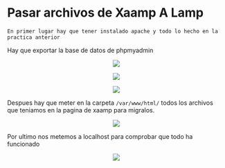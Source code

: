 # Pasar archivos de Xaamp A Lamp 


```En primer lugar hay que tener instalado apache y todo lo hecho en la practica anterior```

Hay que exportar la base de datos de phpmyadmin
<p align="center"><img src="./img/1.png"/><p/>
<p align="center"><img src="./img/2.png"/><p/>
<p align="center"><img src="./img/3.png"/><p/>

Despues hay que meter en la carpeta ```/var/www/html/``` todos los archivos que teniamos en la pagina de xaamp para migralos.

<p align="center"><img src="./img/4.png"/><p/>

Por ultimo nos metemos a localhost para comprobar que todo ha funcionado

<p align="center"><img src="./img/5.png"/><p/>


